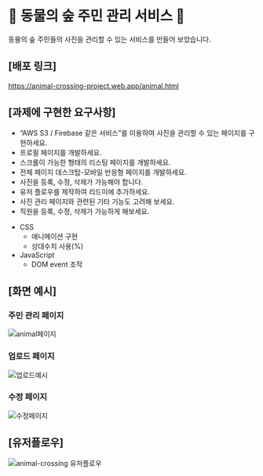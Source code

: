 # 🌴 동물의 숲 주민 관리 서비스 🐾

동물의 숲 주민들의 사진을 관리할 수 있는 서비스를 만들어 보았습니다.

## [배포 링크]

https://animal-crossing-project.web.app/animal.html

## [과제에 구현한 요구사항]

- “AWS S3 / Firebase 같은 서비스”를 이용하여 사진을 관리할 수 있는 페이지를 구현하세요.
- 프로필 페이지를 개발하세요.
- 스크롤이 가능한 형태의 리스팅 페이지를 개발하세요.
- 전체 페이지 데스크탑-모바일 반응형 페이지를 개발하세요.
- 사진을 등록, 수정, 삭제가 가능해야 합니다.
- 유저 플로우를 제작하여 리드미에 추가하세요.
- 사진 관리 페이지와 관련된 기타 기능도 고려해 보세요.
- 직원을 등록, 수정, 삭제가 가능하게 해보세요.

* CSS
  - 애니메이션 구현
  - 상대수치 사용(%)
* JavaScript
  - DOM event 조작

## [화면 예시]

### 주민 관리 페이지

![animal페이지](https://github.com/KDT1-FE/Y_FE_JAVASCRIPT_PICTURE/assets/93272421/f829ad53-8ffe-4b97-b8c6-6d0c05db6127)

### 업로드 페이지

![업로드예시](https://github.com/KDT1-FE/Y_FE_JAVASCRIPT_PICTURE/assets/93272421/7cad6228-af8e-4efa-8512-0e21f26034cc)

### 수정 페이지

![수정페이지](https://github.com/KDT1-FE/Y_FE_JAVASCRIPT_PICTURE/assets/93272421/72628b45-6d4c-4f22-a200-57fbb6b3f731)

## [유저플로우]

![animal-crossing 유저플로우](https://github.com/KDT1-FE/Y_FE_JAVASCRIPT_PICTURE/assets/93272421/5d06602f-6575-432d-bc0c-04035f1ce6c1)
